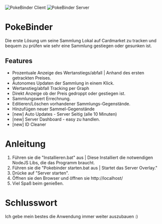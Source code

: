 ![PokeBinder Client](https://i.imgur.com/yUtpmCp.png)
![PokeBinder Server](https://i.imgur.com/nGLsyXN.png)

# PokeBinder
 Die erste Lösung um seine Sammlung Lokal auf Cardmarket zu tracken und bequem zu prüfen wie sehr eine Sammlung gestiegen oder gesunken ist.

## Features
* Prozentuale Anzeige des Wertanstiegs/abfall | Anhand des ersten getrackten Preises.
* Autonomes Updaten der Sammlung in einem Klick.
* Wertanstieg/abfall Tracking per Graph
* Direkt Anzeige ob der Preis gedroppt oder gestiegen ist.
* Sammlungswert Errechnung.
* Editieren/Löschen vorhandener Sammlungs-Gegenstände.
* Hinzufügen neuer Sammel-Gegenstände
* [new] Auto Updates - Server Seitig (alle 10 Minuten)
* [new] Server Dashboard - easy zu handlen.
* [new] ID Cleaner 

# Anleitung
1. Führen sie die "Installieren.bat" aus | Diese Installiert die notwendigen NodeJS Libs, die das Programm braucht.
2. Führen sie die "Pokebinder starten.bat aus | Startet das Server Overlay."
3. Drücke auf "Server starten".
4. Öffnen sie den Browser und öffnen sie http://localhost/
5. Viel Spaß beim genießen.

# Schlusswort
Ich gebe mein bestes die Anwendung immer weiter auszubauen :)





